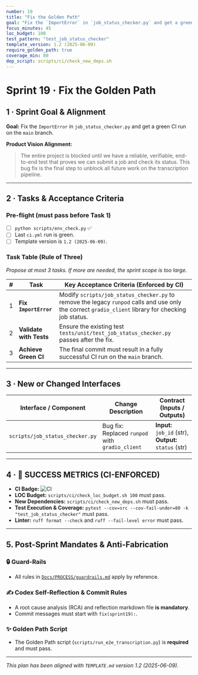 ```yaml
---
number: 19
title: "Fix the Golden Path"
goal: "Fix the `ImportError` in `job_status_checker.py` and get a green CI run on the `main` branch."
focus_minutes: 45
loc_budget: 100
test_pattern: "test_job_status_checker"
template_version: 1.2 (2025-06-09)
require_golden_path: true
coverage_min: 80
dep_script: scripts/ci/check_new_deps.sh
---
```


# Sprint 19 · Fix the Golden Path

## 1 · Sprint Goal & Alignment
**Goal:** Fix the `ImportError` in `job_status_checker.py` and get a green CI run on the `main` branch.

**Product Vision Alignment:** 
> The entire project is blocked until we have a reliable, verifiable, end-to-end test that proves we can submit a job and check its status. This bug fix is the final step to unblock all future work on the transcription pipeline.

---

## 2 · Tasks & Acceptance Criteria

### Pre-flight (must pass before Task 1)
- [ ] `python scripts/env_check.py` ✅
- [ ] Last `ci.yml` run is green.
- [ ] Template version is `1.2 (2025-06-09)`.

### Task Table (Rule of Three)
*Propose at most 3 tasks. If more are needed, the sprint scope is too large.*

| # | Task | Key Acceptance Criteria (Enforced by CI) |
|---|---|---|
| 1 | **Fix `ImportError`** | Modify `scripts/job_status_checker.py` to remove the legacy `runpod` calls and use only the correct `gradio_client` library for checking job status. |
| 2 | **Validate with Tests** | Ensure the existing test `tests/unit/test_job_status_checker.py` passes after the fix. |
| 3 | **Achieve Green CI** | The final commit must result in a fully successful CI run on the `main` branch. |

---

## 3 · New or Changed Interfaces
| Interface / Component | Change Description | Contract (Inputs / Outputs) |
|---|---|---|
| `scripts/job_status_checker.py` | Bug fix: Replaced `runpod` with `gradio_client` | **Input:** `job_id` (str), **Output:** `status` (str) |

---

## 4 · 🎯 SUCCESS METRICS (CI-ENFORCED)

*   **CI Badge:** ![CI](https://github.com/pa5tabear/SpiceflowNavigator/actions/workflows/ci.yml/badge.svg?branch=sprint-19)
*   **LOC Budget:** `scripts/ci/check_loc_budget.sh 100` must pass.
*   **New Dependencies:** `scripts/ci/check_new_deps.sh` must pass.
*   **Test Execution & Coverage:** `pytest --cov=src --cov-fail-under=80 -k "test_job_status_checker"` must pass.
*   **Linter:** `ruff format --check` and `ruff --fail-level error` must pass.

---

## 5. Post-Sprint Mandates & Anti-Fabrication

### 🔒 Guard-Rails
*   All rules in [`Docs/PROCESS/guardrails.md`](../../PROCESS/guardrails.md) apply by reference.

### ✍️ Codex Self-Reflection & Commit Rules
*   A root cause analysis (RCA) and reflection markdown file **is mandatory**.
*   Commit messages must start with `fix(sprint19):`.

### ✨ Golden Path Script
*   The Golden Path script (`scripts/run_e2e_transcription.py`) is **required** and must pass.

---
_This plan has been aligned with `TEMPLATE.md` version 1.2 (2025-06-09)._ 